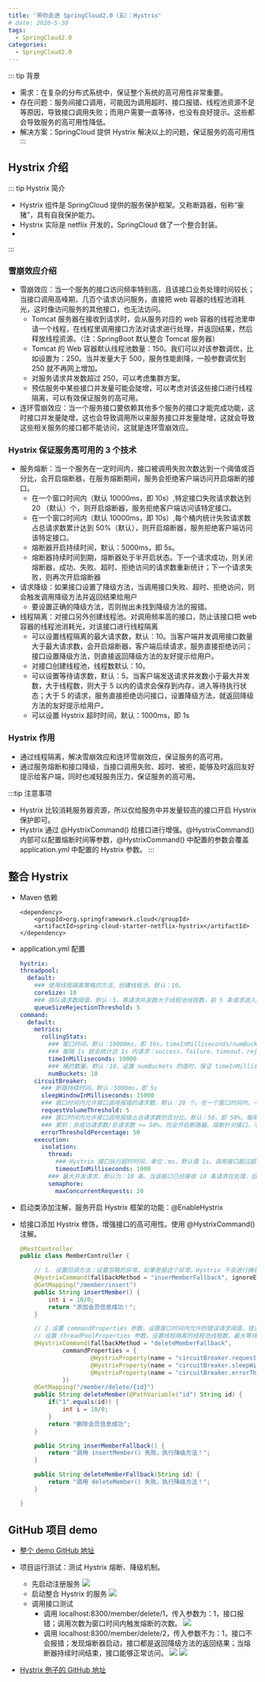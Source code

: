 ```yaml
---
title: '带你走进 SpringCloud2.0（五）：Hystrix'
# date: 2020-5-30
tags:
  - SpringCloud2.0
categories:
  - SpringCloud2.0
---
```


::: tip 背景
* 需求：在复杂的分布式系统中，保证整个系统的高可用性非常重要。
* 存在问题：服务间接口调用，可能因为调用超时、接口报错、线程池资源不足等原因，导致接口调用失败；而用户需要一直等待，也没有良好提示。这些都会导致服务的高可用性降低。
* 解决方案：SpringCloud 提供 Hystrix 解决以上的问题，保证服务的高可用性
:::

## Hystrix 介绍

::: tip Hystrix 简介
* Hystrix 组件是 SpringCloud 提供的服务保护框架。又称断路器，俗称“豪猪”，具有自我保护能力。
* Hystrix 实际是 netflix 开发的，SpringCloud 做了一个整合封装。
*
:::

### 雪崩效应介绍
* 雪崩效应：当一个服务的接口访问频率特别高，且该接口业务处理时间较长；当接口调用高峰期，几百个请求访问服务，直接把 web 容器的线程池消耗光，这时像访问服务的其他接口，也无法访问。
  * Tomcat 服务器在接收到请求时，会从服务对应的 web 容器的线程池里申请一个线程，在线程里调用接口方法对请求进行处理，并返回结果，然后释放线程资源。（注：SpringBoot 默认整合 Tomcat 服务器）
  * Tomcat 的 Web 容器默认线程池数量：150。我们可以对该参数调优，比如设置为：250。当并发量大于 500，服务性能剧降，一般参数调优到 250 就不再网上增加。
  * 对服务请求并发数超过 250，可以考虑集群方案。
  * 预估服务中某些接口并发量可能会陡增，可以考虑对该这些接口进行线程隔离，可以有效保证服务的高可用。
* 连环雪崩效应：当一个服务接口要依赖其他多个服务的接口才能完成功能，这时接口并发量陡增，这也会导致调用所以来服务接口并发量陡增，这就会导致这些相关服务的接口都不能访问，这就是连环雪崩效应。

### Hystrix 保证服务高可用的 3 个技术
* 服务熔断：当一个服务在一定时间内，接口被调用失败次数达到一个阈值或百分比，会开启熔断器，在服务熔断期间，服务会拒绝客户端访问开启熔断的接口。
  * 在一个窗口时间内（默认 10000ms，即 10s）,特定接口失败请求数达到 20 （默认）个，则开启熔断器，服务拒绝客户端访问该特定接口。
  * 在一个窗口时间内（默认 10000ms，即 10s）,每个桶内统计失败请求数占总请求数累计达到 50%（默认），则开启熔断器，服务拒绝客户端访问该特定接口。
  * 熔断器开启持续时间，默认：5000ms，即 5s。
  * 熔断器持续时间到期，熔断器处于半开启状态。下一个请求成功，则关闭熔断器，成功、失败、超时、拒绝访问的请求数重新统计；下一个请求失败，则再次开启熔断器
* 请求降级：如果接口设置了降级方法，当调用接口失败、超时、拒绝访问，则会触发调用降级方法并返回结果给用户
  * 要设置正确的降级方法，否则抛出未找到降级方法的报错。
* 线程隔离：对接口另外创建线程池。对调用频率高的接口，防止该接口把 web 容器的线程池消耗光，对该接口进行线程隔离
  * 可以设置线程隔离的最大请求数，默认：10。当客户端并发调用接口数量大于最大请求数，会开启熔断器，客户端后续请求，服务直接拒绝访问；接口设置降级方法，则直接返回降级方法的友好提示给用户。
  * 对接口创建线程池，线程数默认：10。
  * 可以设置等待请求数，默认：5。当客户端发送请求并发数小于最大并发数，大于线程数，则大于 5 以内的请求会保存到内存，进入等待执行状态；大于 5 的请求，服务直接拒绝访问接口，设置降级方法，就返回降级方法的友好提示给用户。
  * 可以设置 Hystrix 超时时间，默认：1000ms，即 1s

### Hystrix 作用
* 通过线程隔离，解决雪崩效应和连环雪崩效应，保证服务的高可用。
* 通过服务熔断和接口降级，当接口调用失败、超时、被拒，能够及时返回友好提示给客户端，同时也减轻服务压力，保证服务的高可用。

:::tip 注意事项
* Hystrix 比较消耗服务器资源，所以仅给服务中并发量较高的接口开启 Hystrix 保护即可。
* Hystrix 通过 @HystrixCommand() 给接口进行增强。@HystrixCommand() 内部可以配置熔断时间等参数，@HystrixCommand() 中配置的参数会覆盖 application.yml 中配置的  Hystrix 参数。
:::

## 整合 Hystrix

* Maven 依赖
  ``` Maven
  <dependency>
      <groupId>org.springframework.cloud</groupId>
      <artifactId>spring-cloud-starter-netflix-hystrix</artifactId>
  </dependency>
  ```

* application.yml 配置
  ``` .yml
  hystrix:
  threadpool:
    default:
      ### 使用线程隔离策略的方法，创建线程池，默认：10。
      coreSize: 10
      ### 排队请求数阈值，默认：5。等请求并发数大于线程池线程数，前 5 条请求进入缓存处于等待状态；超过的请求直接返回拒绝方法报错
      queueSizeRejectionThreshold: 5
  command:
    default:
      metrics:
        rollingStats:
          ### 窗口时间，默认：10000ms，即 10s。timeInMilliseconds/numBuckets，比如：10000ms/10=10000ms，
          ### 每隔 1s 就会统计这 1s 内请求：success、failure、timeout、rejection 请求的数量
          timeInMilliseconds: 10000
          ### 桶的数量。默认：10。设置 numBuckets 的值时，保证 timeInMilliseconds % numBuckets == 0 即可
          numBuckets: 10
      circuitBreaker:
        ### 断路持续时间。默认：5000ms，即 5s
        sleepWindowInMilliseconds: 15000
        ### 窗口时间内允许接口调用报错的请求数，默认：20 个。在一个窗口时间内，一个接口调用报错次数达到 20，就开启断路器。熔断针对接口，不会触发其他接口的熔断
        requestVolumeThreshold: 5
        ### 窗口时间内允许接口调用报错占总请求数的百分比。默认：50，即 50%。每隔 bucket 内都会统计，当窗口时间内 bucket
        ### 累积：非成功请求数/总请求数 >= 50%，则会开启断路器。熔断针对接口，不会触发其他接口的熔断
        errorThresholdPercentage: 50
      execution:
        isolation:
          thread:
            ### Hystrix 接口执行超时时间，单位：ms，默认值 1s。调用接口超过超时时间，触发熔断
            timeoutInMilliseconds: 1000
          ### 最大并发请求，默认为：10 条。当该接口已经接收 10 条请求在处理，后续请求触发熔断
          semaphore:
            maxConcurrentRequests: 20
  ```
* 启动类添加注解，服务开启 Hystrix 框架的功能：@EnableHystrix

* 给接口添加 Hystrix 修饰，增强接口的高可用性。使用 @HystrixCommand() 注解。
  ``` Java
  @RestController
  public class MemberController {

      // 1. 设置回调方法；设置忽略的异常，如果是报这个异常，Hystrix 不会进行捕获并执行降级方法，接口会直接抛出异常
      @HystrixCommand(fallbackMethod = "inserMemberFallback", ignoreExceptions = {ArithmeticException.class})
      @GetMapping("/member/insert")
      public String insertMember() {
          int i = 10/0;
          return "添加会员信息成功！";
      }

      // 2.设置 commandProperties 参数，设置窗口时间内允许的错误请求阈值，错误请求百分比，熔断器持续时间配置；
      // 设置 threadPoolProperties 参数，设置线程隔离的线程池线程数，最大等待请求数
      @HystrixCommand(fallbackMethod = "deleteMemberFallback",
              commandProperties = {
                      @HystrixProperty(name = "circuitBreaker.requestVolumeThreshold", value = "5"),
                      @HystrixProperty(name = "circuitBreaker.sleepWindowInMilliseconds",value ="30000"),
                      @HystrixProperty(name = "circuitBreaker.errorThresholdPercentage",value ="60")
              })
      @GetMapping("/member/delete/{id}")
      public String deleteMember(@PathVariable("id") String id) {
          if("1".equals(id)) {
              int i = 10/0;
          }
          return "删除会员信息成功";
      }

      public String inserMemberFallback() {
          return "调用 insertMember() 失败，执行降级方法！";
      }

      public String deleteMemberFallback(String id) {
          return "调用 deleteMember() 失败，执行降级方法！";
      }

  }
  ```

## GitHub 项目 demo

* [整个 demo GitHub 地址](https://github.com/ChenFengHub/springcloud-demo )

* 项目运行测试：测试 Hystrix 熔断、降级机制。
  * 先启动注册服务
  ![](./image/feign-eureka-start.png)
  * 启动整合 Hystrix 的服务
  ![](./image/hystrix-demo.png)
  * 调用接口测试
    * 调用 localhost:8300/member/delete/1，传入参数为：1，接口报错；调用次数为窗口时间内触发熔断的次数。
    ![](./image/hystrix-fail.png)
    * 调用 localhost:8300/member/delete/2，传入参数不为：1，接口不会报错；发现熔断器启动，接口都是返回降级方法的返回结果；当熔断器持续时间结束，接口能够正常访问。
    ![](./image/hystrix-reject.png)
    ![](./image/hystrix-success.png)

* [Hystrix 例子的 GitHub 地址](https://github.com/ChenFengHub/springcloud-demo/tree/master/hystrix-demo)
